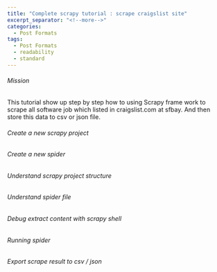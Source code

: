 ```yaml
---
title: "Complete scrapy tutorial : scrape craigslist site"
excerpt_separator: "<!--more-->"
categories:
  - Post Formats
tags:
  - Post Formats
  - readability
  - standard
---
```


<!--more-->

###### Mission

This tutorial show up step by step how to using Scrapy frame work to scrape all software job which listed in craigslist.com at sfbay. And then store this data to csv or json file.



###### Create a new scrapy project



###### Create a new spider



###### Understand scrapy project structure



###### Understand spider file

###### 

###### Debug extract content with scrapy shell



###### Running spider

###### 

###### Export scrape result to csv / json